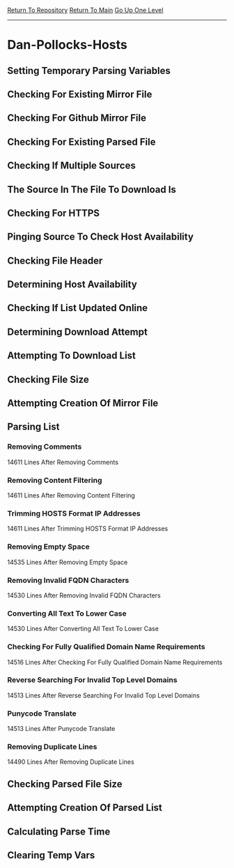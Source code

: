 [Return To Repository](https://github.com/deathbybandaid/piholeparser/)
[Return To Main](https://github.com/deathbybandaid/piholeparser/blob/master/RecentRunLogs/Mainlog.md)
[Go Up One Level](https://github.com/deathbybandaid/piholeparser/blob/master/RecentRunLogs/TopLevelScripts/30-Processing-External-Blacklists.md)
____________________________________
# Dan-Pollocks-Hosts
## Setting Temporary Parsing Variables
## Checking For Existing Mirror File
## Checking For Github Mirror File
## Checking For Existing Parsed File
## Checking If Multiple Sources
## The Source In The File To Download Is
## Checking For HTTPS
## Pinging Source To Check Host Availability
## Checking File Header
## Determining Host Availability
## Checking If List Updated Online
## Determining Download Attempt
## Attempting To Download List
## Checking File Size
## Attempting Creation Of Mirror File
## Parsing List
### Removing Comments
14611 Lines After Removing Comments
### Removing Content Filtering
14611 Lines After Removing Content Filtering
### Trimming HOSTS Format IP Addresses
14611 Lines After Trimming HOSTS Format IP Addresses
### Removing Empty Space
14535 Lines After Removing Empty Space
### Removing Invalid FQDN Characters
14530 Lines After Removing Invalid FQDN Characters
### Converting All Text To Lower Case
14530 Lines After Converting All Text To Lower Case
### Checking For Fully Qualified Domain Name Requirements
14516 Lines After Checking For Fully Qualified Domain Name Requirements
### Reverse Searching For Invalid Top Level Domains
14513 Lines After Reverse Searching For Invalid Top Level Domains
### Punycode Translate
14513 Lines After Punycode Translate
### Removing Duplicate Lines
14490 Lines After Removing Duplicate Lines
## Checking Parsed File Size
## Attempting Creation Of Parsed List
## Calculating Parse Time
## Clearing Temp Vars
